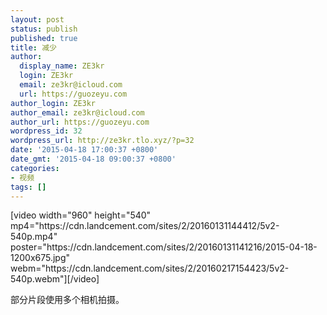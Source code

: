 ```yaml
---
layout: post
status: publish
published: true
title: 减少
author:
  display_name: ZE3kr
  login: ZE3kr
  email: ze3kr@icloud.com
  url: https://guozeyu.com
author_login: ZE3kr
author_email: ze3kr@icloud.com
author_url: https://guozeyu.com
wordpress_id: 32
wordpress_url: http://ze3kr.tlo.xyz/?p=32
date: '2015-04-18 17:00:37 +0800'
date_gmt: '2015-04-18 09:00:37 +0800'
categories:
- 视频
tags: []
---
```

<p>[video width="960" height="540" mp4="https://cdn.landcement.com/sites/2/20160131144412/5v2-540p.mp4" poster="https://cdn.landcement.com/sites/2/20160131141216/2015-04-18-1200x675.jpg" webm="https://cdn.landcement.com/sites/2/20160217154423/5v2-540p.webm"][/video]</p>
<p>部分片段使用多个相机拍摄。</p>
